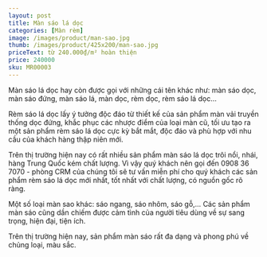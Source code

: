 ```yaml
---
layout: post
title: Màn sáo lá dọc
categories: [Màn rèm]
image: /images/product/man-sao.jpg
thumb: /images/product/425x200/man-sao.jpg
priceText: từ 240.000₫/m² hoàn thiện
price: 240000
sku: MR00003
---
```


Màn sáo lá dọc hay còn được gọi với những cái tên khác như: màn sáo dọc, màn sáo đứng, màn sáo lá, màn dọc, rèm dọc, rèm sáo lá dọc…

Rèm sáo lá dọc lấy ý tưởng độc đáo từ thiết kế của sản phẩm màn vải truyền thống dọc đứng, khắc phục các nhược điểm của loại màn cũ, tối ưu tạo ra một sản phẩm rèm sáo lá dọc cực kỳ bắt mắt, độc đáo và phù hợp với nhu cầu của khách hàng thập niên mới.

Trên thị trường hiện nay có rất nhiều sản phẩm màn sáo lá dọc trôi nổi, nhái, hàng Trung Quốc kém chất lượng. Vì vậy quý khách nên gọi đến 0908 36 7070 - phòng CRM của chúng tôi sẽ tư vấn miễn phí cho quý khách các sản phẩm rèm sáo lá dọc mới nhất, tốt nhất với chất lượng, có nguồn gốc rõ ràng.

Một số loại màn sao khác: sáo ngang, sáo nhôm, sáo gỗ,… Các sản phẩm màn sáo cũng dần chiếm được cảm tình của người tiêu dùng về sự sang trọng, hiện đại, tiện ích.

Trên thị trường hiện nay, sản phẩm màn sáo rất đa dạng và phong phú về chủng loại, màu sắc.